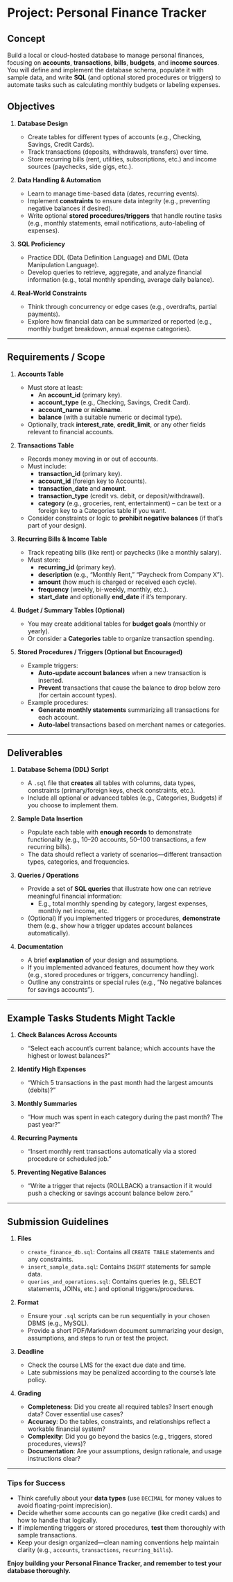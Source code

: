 # Project: Personal Finance Tracker

## Concept
Build a local or cloud-hosted database to manage personal finances, focusing on **accounts**, **transactions**, **bills**, **budgets**, and **income sources**. You will define and implement the database schema, populate it with sample data, and write **SQL** (and optional stored procedures or triggers) to automate tasks such as calculating monthly budgets or labeling expenses.

## Objectives
1. **Database Design**  
   - Create tables for different types of accounts (e.g., Checking, Savings, Credit Cards).  
   - Track transactions (deposits, withdrawals, transfers) over time.  
   - Store recurring bills (rent, utilities, subscriptions, etc.) and income sources (paychecks, side gigs, etc.).

2. **Data Handling & Automation**  
   - Learn to manage time-based data (dates, recurring events).  
   - Implement **constraints** to ensure data integrity (e.g., preventing negative balances if desired).  
   - Write optional **stored procedures/triggers** that handle routine tasks (e.g., monthly statements, email notifications, auto-labeling of expenses).

3. **SQL Proficiency**  
   - Practice DDL (Data Definition Language) and DML (Data Manipulation Language).  
   - Develop queries to retrieve, aggregate, and analyze financial information (e.g., total monthly spending, average daily balance).

4. **Real-World Constraints**  
   - Think through concurrency or edge cases (e.g., overdrafts, partial payments).  
   - Explore how financial data can be summarized or reported (e.g., monthly budget breakdown, annual expense categories).

---

## Requirements / Scope

1. **Accounts Table**  
   - Must store at least:  
     - An **account_id** (primary key).  
     - **account_type** (e.g., Checking, Savings, Credit Card).  
     - **account_name** or **nickname**.  
     - **balance** (with a suitable numeric or decimal type).  
   - Optionally, track **interest_rate**, **credit_limit**, or any other fields relevant to financial accounts.

2. **Transactions Table**  
   - Records money moving in or out of accounts.  
   - Must include:  
     - **transaction_id** (primary key).  
     - **account_id** (foreign key to Accounts).  
     - **transaction_date** and **amount**.  
     - **transaction_type** (credit vs. debit, or deposit/withdrawal).  
     - **category** (e.g., groceries, rent, entertainment) – can be text or a foreign key to a Categories table if you want.  
   - Consider constraints or logic to **prohibit negative balances** (if that’s part of your design).

3. **Recurring Bills & Income Table**  
   - Track repeating bills (like rent) or paychecks (like a monthly salary).  
   - Must store:  
     - **recurring_id** (primary key).  
     - **description** (e.g., “Monthly Rent,” “Paycheck from Company X”).  
     - **amount** (how much is charged or received each cycle).  
     - **frequency** (weekly, bi-weekly, monthly, etc.).  
     - **start_date** and optionally **end_date** if it’s temporary.  

4. **Budget / Summary Tables (Optional)**  
   - You may create additional tables for **budget goals** (monthly or yearly).  
   - Or consider a **Categories** table to organize transaction spending.

5. **Stored Procedures / Triggers (Optional but Encouraged)**  
   - Example triggers:  
     - **Auto-update account balances** when a new transaction is inserted.  
     - **Prevent** transactions that cause the balance to drop below zero (for certain account types).  
   - Example procedures:  
     - **Generate monthly statements** summarizing all transactions for each account.  
     - **Auto-label** transactions based on merchant names or categories.

---

## Deliverables

1. **Database Schema (DDL) Script**  
   - A `.sql` file that **creates** all tables with columns, data types, constraints (primary/foreign keys, check constraints, etc.).  
   - Include all optional or advanced tables (e.g., Categories, Budgets) if you choose to implement them.

2. **Sample Data Insertion**  
   - Populate each table with **enough records** to demonstrate functionality (e.g., 10–20 accounts, 50–100 transactions, a few recurring bills).  
   - The data should reflect a variety of scenarios—different transaction types, categories, and frequencies.

3. **Queries / Operations**  
   - Provide a set of **SQL queries** that illustrate how one can retrieve meaningful financial information:  
     - E.g., total monthly spending by category, largest expenses, monthly net income, etc.  
   - (Optional) If you implemented triggers or procedures, **demonstrate** them (e.g., show how a trigger updates account balances automatically).

4. **Documentation**  
   - A brief **explanation** of your design and assumptions.  
   - If you implemented advanced features, document how they work (e.g., stored procedures or triggers, concurrency handling).  
   - Outline any constraints or special rules (e.g., “No negative balances for savings accounts”).

---

## Example Tasks Students Might Tackle
1. **Check Balances Across Accounts**  
   - “Select each account’s current balance; which accounts have the highest or lowest balances?”

2. **Identify High Expenses**  
   - “Which 5 transactions in the past month had the largest amounts (debits)?”

3. **Monthly Summaries**  
   - “How much was spent in each category during the past month? The past year?”

4. **Recurring Payments**  
   - “Insert monthly rent transactions automatically via a stored procedure or scheduled job.”

5. **Preventing Negative Balances**  
   - “Write a trigger that rejects (ROLLBACK) a transaction if it would push a checking or savings account balance below zero.”

---

## Submission Guidelines

1. **Files**  
   - `create_finance_db.sql`: Contains all `CREATE TABLE` statements and any constraints.  
   - `insert_sample_data.sql`: Contains `INSERT` statements for sample data.  
   - `queries_and_operations.sql`: Contains queries (e.g., SELECT statements, JOINs, etc.) and optional triggers/procedures.

2. **Format**  
   - Ensure your `.sql` scripts can be run sequentially in your chosen DBMS (e.g., MySQL).  
   - Provide a short PDF/Markdown document summarizing your design, assumptions, and steps to run or test the project.

3. **Deadline**  
   - Check the course LMS for the exact due date and time.  
   - Late submissions may be penalized according to the course’s late policy.

4. **Grading**  
   - **Completeness**: Did you create all required tables? Insert enough data? Cover essential use cases?  
   - **Accuracy**: Do the tables, constraints, and relationships reflect a workable financial system?  
   - **Complexity**: Did you go beyond the basics (e.g., triggers, stored procedures, views)?  
   - **Documentation**: Are your assumptions, design rationale, and usage instructions clear?

---

### Tips for Success
- Think carefully about your **data types** (use `DECIMAL` for money values to avoid floating-point imprecision).  
- Decide whether some accounts can go negative (like credit cards) and how to handle that logically.  
- If implementing triggers or stored procedures, **test** them thoroughly with sample transactions.  
- Keep your design organized—clean naming conventions help maintain clarity (e.g., `accounts`, `transactions`, `recurring_bills`).

**Enjoy building your Personal Finance Tracker, and remember to test your database thoroughly.** 
